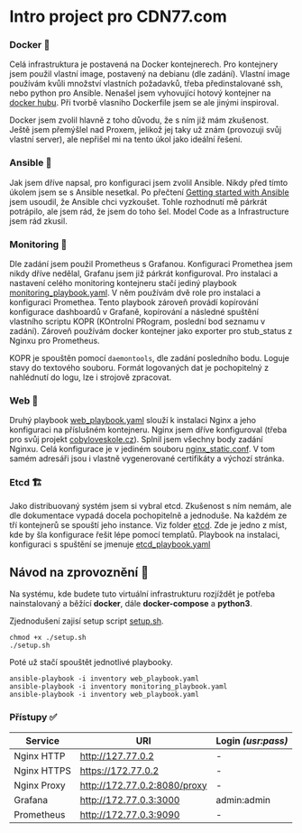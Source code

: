 # Intro project pro CDN77.com

### Docker :whale:
Celá infrastruktura je postavená na Docker kontejnerech.
Pro kontejnery jsem použil vlastní image, postavený na debianu (dle zadání).
Vlastní image používám kvůli množství vlastních požadavků, třeba předinstalované ssh, nebo python pro Ansible.
Nenašel jsem vyhovující hotový kontejner na [docker hubu](https://hub.docker.com/).
Při tvorbě vlasniho Dockerfile jsem se ale jinými inspiroval.

Docker jsem zvolil hlavně z toho důvodu, že s ním již mám zkušenost.
Ještě jsem přemýšlel nad Proxem, jelikož jej taky už znám (provozuji svůj vlastní server), ale nepřišel mi na tento úkol jako ideální řešení.

### Ansible :page_with_curl:
Jak jsem dříve napsal, pro konfiguraci jsem zvolil Ansible. Nikdy před tímto úkolem jsem se s Ansible nesetkal. Po přečtení [Getting started with Ansible](https://docs.ansible.com/ansible/latest/getting_started/index.html) jsem usoudil, že Ansible chci vyzkoušet. Tohle rozhodnutí mě párkrát potrápilo, ale jsem rád, že jsem do toho šel. Model Code as a Infrastructure jsem rád zkusil.

### Monitoring :eyes:
Dle zadání jsem použil Prometheus s Grafanou.
Konfiguraci Promethea jsem nikdy dříve nedělal, Grafanu jsem již párkrát konfiguroval.
Pro instalaci a nastavení celého monitoring kontejneru stačí jediný playbook [monitoring_playbook.yaml](./monitoring_playbook.yaml).
V něm používám dvě role pro instalaci a konfiguraci Promethea.
Tento playbook zároveň provádí kopírování konfigurace dashboardů v Grafaně, kopírování a následné spuštění vlastního scriptu KOPR (KOntrolní PRogram, poslední bod seznamu v zadání).
Zároveň používám docker kontejner jako exporter pro stub_status z Nginxu pro Prometheus.


KOPR je spouštěn pomocí `daemontools`, dle zadání posledního bodu. Loguje stavy do textového souboru.
Formát logovaných dat je pochopitelný z nahlédnutí do logu, lze i strojově zpracovat.

### Web :white_square_button:
Druhý playbook [web_playbook.yaml](./web_playbook.yaml) slouží k instalaci Nginx a jeho konfiguraci na příslušném kontejneru.
Nginx jsem dříve konfiguroval (třeba pro svůj projekt [cobyloveskole.cz](https://cobyloveskole.cz)).
Splnil jsem všechny body zadání Nginxu. Celá konfigurace je v jediném souboru [nginx_static.conf](./web/nginx_static.conf).
V tom samém adresáři jsou i vlastně vygenerované certifikáty a výchozí stránka.

### Etcd :building_construction:
Jako distribuovaný systém jsem si vybral etcd.
Zkušenost s ním nemám, ale dle dokumentace vypadá docela pochopitelně a jednoduše.
Na každém ze tří kontejnerů se spouští jeho instance. Viz folder [etcd](./etcd).
Zde je jedno z míst, kde by šla konfigurace řešit lépe pomocí templatů.
Playbook na instalaci, konfiguraci s spuštění se jmenuje [etcd_playbook.yaml](./etcd_playbook.yaml)

## Návod na zprovoznění :wrench:
Na systému, kde budete tuto virtuální infrastrukturu rozjíždět je potřeba nainstalovaný a běžící **docker**, dále **docker-compose** a **python3**.

Zjednodušení zajisí setup script [setup.sh](./setup.sh).
```
chmod +x ./setup.sh
./setup.sh
```

Poté už stačí spouštět jednotlivé playbooky.
```
ansible-playbook -i inventory web_playbook.yaml
ansible-playbook -i inventory monitoring_playbook.yaml
ansible-playbook -i inventory web_playbook.yaml
```

### Přístupy :white_check_mark:

| Service    | URI | Login _(usr:pass)_ |
| --- | --- | --- |
| Nginx HTTP | http://127.77.0.2 | -
| Nginx HTTPS | https://172.77.0.2 | -
| Nginx Proxy | http://172.77.0.2:8080/proxy | -
| Grafana | http://172.77.0.3:3000 | admin:admin |
| Prometheus | http://172.77.0.3:9090 | - |
